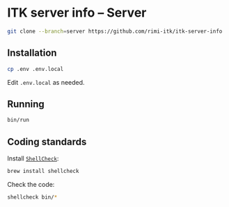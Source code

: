 # ITK server info – Server

```sh
git clone --branch=server https://github.com/rimi-itk/itk-server-info
```

## Installation

```sh
cp .env .env.local
```

Edit `.env.local` as needed.

## Running

```sh
bin/run
```

## Coding standards

Install [`ShellCheck`](https://www.shellcheck.net/):

```sh
brew install shellcheck
```

Check the code:

```sh
shellcheck bin/*
```
